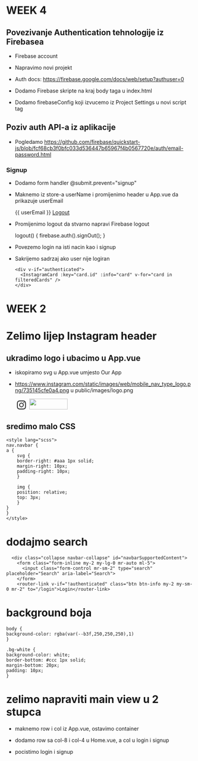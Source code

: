 # WEEK 4

## Povezivanje Authentication tehnologije iz Firebasea
- Firebase account
- Napravimo novi projekt
- Auth docs: https://firebase.google.com/docs/web/setup?authuser=0
- Dodamo Firebase skripte na kraj body taga u index.html

  <script src="https://www.gstatic.com/firebasejs/7.5.0/firebase-app.js"></script>

  <!-- If you enabled Analytics in your project, add the Firebase SDK for Analytics -->
  <script src="https://www.gstatic.com/firebasejs/7.5.0/firebase-analytics.js"></script>

  <!-- Add Firebase products that you want to use -->
  <script src="https://www.gstatic.com/firebasejs/7.5.0/firebase-auth.js"></script>
  <script src="https://www.gstatic.com/firebasejs/7.5.0/firebase-firestore.js"></script>

- Dodamo firebaseConfig koji izvucemo iz Project Settings u novi script tag

## Poziv auth API-a iz aplikacije

- Pogledamo https://github.com/firebase/quickstart-js/blob/fcf68cb3f0bfc033d536447b65967f4b0567720e/auth/email-password.html

### Signup

- Dodamo form handler @submit.prevent="signup"

	<script>
	export default {
	data () {
		return {
		email: '',
		password: '',
		password2: ''
		}
	},
	methods: {
		signup () {
		firebase.auth().createUserWithEmailAndPassword(this.email, this.password).catch(function(error) {
			console.log(error);
		});
		}
	}
	}

- 2-way binding

        <div class="form-group">
          <label for="emailField">Email address</label>
          <input v-model="email" type="email" class="form-control" id="emailField" aria-describedby="emailHelp" placeholder="Enter email">
          <small id="emailHelp" class="form-text text-muted">We'll never share your email with anyone else.</small>
        </div>
        <div class="form-group">
          <label for="passwordField">Password</label>
          <input v-model="password" type="password" class="form-control" id="passwordField" placeholder="Password">
        </div>
        <div class="form-group">
          <label for="confirmPasswordField">Confirm Password</label>
          <input v-model="password2" type="password" class="form-control" id="confirmPasswordField" placeholder="Confirm password">
        </div>

- Dodamo auth change callback (Firebase nam javi promjene) u App.vue (primijetite this -> self)

	<script type="text/javascript">
	import store from '@/store.js'

	export default {
	data () {
		return store;
	},

	methods: {
		logout() {
		this.authenticated = false
		}
	},

	mounted() {
		const self = this;
		firebase.auth().onAuthStateChanged(function(user) {
		if (user) {
			self.userEmail = user.email;
			self.authenticated = true;
			console.log(`Authenticated: ${self.userEmail}`)
			if (self.$route.name !== 'home')
			self.$router.push({name: 'home'})
		}
		else {
			self.authenticated = false
			console.log('Logged out')
			if (self.$route.name !== 'login')
			self.$router.push({name: 'login'})
		}
		});
	}
	}
	</script>

- Maknemo iz store-a userName i promijenimo header u App.vue da prikazuje userEmail

	<span v-if="authenticated">
		{{ userEmail }}
		<a @click="logout" class="btn btn-info my-2 my-sm-0 mr-2" href="#">Logout</a>
	</span>

- Promijenimo logout da stvarno napravi Firebase logout

    logout() {
      firebase.auth().signOut();
    }

- Povezemo login na isti nacin kao i signup

- Sakrijemo sadrzaj ako user nije logiran

      <div v-if="authenticated">
        <InstagramCard :key="card.id" :info="card" v-for="card in filteredCards" />
      </div>


# WEEK 2

# Zelimo lijep Instagram header

## ukradimo logo i ubacimo u App.vue
- iskopiramo svg u App.vue umjesto Our App
- https://www.instagram.com/static/images/web/mobile_nav_type_logo.png/735145cfe0a4.png u public/images/logo.png

	<svg aria-label="Instagram" class="_8-yf5 " fill="#262626" height="24" viewBox="0 0 48 48" width="34"><path d="M13.86.13A17 17 0 008 1.26 11 11 0 003.8 4 12.22 12.22 0 001 8.28 18 18 0 00-.11 14.1c-.13 2.55-.13 3.38-.13 9.9s0 7.32.13 9.9A18 18 0 001 39.72 11.43 11.43 0 003.8 44 12.17 12.17 0 008 46.74a17.75 17.75 0 005.82 1.13c2.55.13 3.38.13 9.9.13s7.32 0 9.9-.13a17.82 17.82 0 005.83-1.13A11.4 11.4 0 0043.72 44a11.94 11.94 0 002.78-4.24 17.7 17.7 0 001.13-5.82c.13-2.55.13-3.38.13-9.9s0-7.32-.13-9.9a17 17 0 00-1.13-5.86A11.31 11.31 0 0043.72 4a12.13 12.13 0 00-4.23-2.78A17.82 17.82 0 0033.66.13C31.11 0 30.28 0 23.76 0s-7.31 0-9.9.13m.2 43.37a13.17 13.17 0 01-4.47-.83 7.25 7.25 0 01-2.74-1.79 7.25 7.25 0 01-1.79-2.74 13.23 13.23 0 01-.83-4.47c-.1-2.52-.13-3.28-.13-9.7s0-7.15.13-9.7a12.78 12.78 0 01.83-4.44 7.37 7.37 0 011.79-2.75A7.35 7.35 0 019.59 5.3a13.17 13.17 0 014.47-.83c2.52-.1 3.28-.13 9.7-.13s7.15 0 9.7.13a12.78 12.78 0 014.44.83 7.82 7.82 0 014.53 4.53 13.12 13.12 0 01.83 4.44c.13 2.51.13 3.27.13 9.7s0 7.15-.13 9.7a13.23 13.23 0 01-.83 4.47 7.9 7.9 0 01-4.53 4.53 13 13 0 01-4.44.83c-2.51.1-3.28.13-9.7.13s-7.15 0-9.7-.13m19.63-32.34a2.88 2.88 0 102.88-2.88 2.89 2.89 0 00-2.88 2.88M11.45 24a12.32 12.32 0 1012.31-12.35A12.33 12.33 0 0011.45 24m4.33 0a8 8 0 118 8 8 8 0 01-8-8"></path></svg>
	<img src="/images/logo.png" width="103" height="29" >

## sredimo malo CSS
	<style lang="scss">
	nav.navbar {
	a {
		svg {
		border-right: #aaa 1px solid;
		margin-right: 10px;
		padding-right: 10px;
		}

		img {
		position: relative;
		top: 3px;
		}
	}
	}
	</style>

# dodajmo search
      <div class="collapse navbar-collapse" id="navbarSupportedContent">
        <form class="form-inline my-2 my-lg-0 mr-auto ml-5">
          <input class="form-control mr-sm-2" type="search" placeholder="Search" aria-label="Search">
        </form>
        <router-link v-if="!authenticated" class="btn btn-info my-2 my-sm-0 mr-2" to="/login">Login</router-link>

# background boja
	body {
	background-color: rgba(var(--b3f,250,250,250),1)
	}

	.bg-white {
	background-color: white;
	border-bottom: #ccc 1px solid;
	margin-bottom: 20px;
	padding: 10px;
	}

# zelimo napraviti main view u 2 stupca
- maknemo row i col iz App.vue, ostavimo container
- dodamo row sa col-8 i col-4 u Home.vue, a col u login i signup
- pocistimo login i signup
	<template>
	<div>
	<div class="row">
		<div class="col">
		<h1 class="text-center mb-5">This is a login page</h1>
		</div>
	</div>
	<div class="row">
		<div class="col"></div>
		<div class="col">
		</div>
		<div class="col">

- Napisat cemo samo sidebar tekst za sada

# stavimo jedan card
- iskopiramo sa headerom i footerom umjesto jumbotrona

	<div class="card text-center">
	<div class="card-header text-left">
		Featured
	</div>
	<div class="card-body">
		<h5 class="card-title">Special title treatment</h5>
		<p class="card-text">With supporting text below as a natural lead-in to additional content.</p>
		<a href="#" class="btn btn-primary">Go somewhere</a>
	</div>
	<div class="card-footer text-left">
		2 days ago
	</div>
	</div>

- skinemo par slika sa https://unsplash.com/

	<div class="card-body">
		<img class="card-img-top" src="/images/unsplash.jpg" alt="Maznusmo s unsplasha i bilo bi lijepo da napisemo cija je slika">
	</div>

	<style lang="scss">

	.card-body {
		padding: 0px;
	}

	</style>

# izvucemo card u komponentu
- napravimo components/InstagramCard.vue i iskopiramo div.card
- Zamijenimo poziv HelloWorld komponente sa InstagramCard u Home.vue

	<template>
	<div class="row">
		<div class="col-8">

		<InstagramCard/>

		</div>
		<div class="col-4">
		Mi smo sidebar
		</div>
	</div>
	</template>

	<script>
	import InstagramCard from '@/components/InstagramCard.vue'

	export default {
	name: 'home',
	components: {
		InstagramCard
	}
	}
	</script>

- iskopiramo par puta <InstagramCard/>


#######################################################

# vue create instaclone
- Manually
-- Babel
-- Router
-- CSS preprocessor
-- no linter
-- history mode
-- node-sass

# Start the app
yarn serve

# Change the about screen as login
App.vue: About -> Login
router/index.js: about -> login
views: About.vue -> Login.vue

# Install Twitter Bootstrap
https://getbootstrap.com/docs/4.3/getting-started/download/

## public/index.html
    <script src="https://code.jquery.com/jquery-3.3.1.slim.min.js" integrity="sha384-q8i/X+965DzO0rT7abK41JStQIAqVgRVzpbzo5smXKp4YfRvH+8abtTE1Pi6jizo" crossorigin="anonymous"></script>
    <script src="https://cdnjs.cloudflare.com/ajax/libs/popper.js/1.14.7/umd/popper.min.js" integrity="sha384-UO2eT0CpHqdSJQ6hJty5KVphtPhzWj9WO1clHTMGa3JDZwrnQq4sF86dIHNDz0W1" crossorigin="anonymous"></script>
    <link rel="stylesheet" href="https://stackpath.bootstrapcdn.com/bootstrap/4.3.1/css/bootstrap.min.css" integrity="sha384-ggOyR0iXCbMQv3Xipma34MD+dH/1fQ784/j6cY/iJTQUOhcWr7x9JvoRxT2MZw1T" crossorigin="anonymous">
    <script src="https://stackpath.bootstrapcdn.com/bootstrap/4.3.1/js/bootstrap.min.js" integrity="sha384-JjSmVgyd0p3pXB1rRibZUAYoIIy6OrQ6VrjIEaFf/nJGzIxFDsf4x0xIM+B07jRM" crossorigin="anonymous"></script>

# Login.vue
	<form>
	  <div class="form-group">
	    <label for="exampleInputEmail1">Email address</label>
	    <input type="email" class="form-control" id="exampleInputEmail1" aria-describedby="emailHelp" placeholder="Enter email">
	    <small id="emailHelp" class="form-text text-muted">We'll never share your email with anyone else.</small>
	  </div>
	  <div class="form-group">
	    <label for="exampleInputPassword1">Password</label>
	    <input type="password" class="form-control" id="exampleInputPassword1" placeholder="Password">
	  </div>
	  <div class="form-group form-check">
	    <input type="checkbox" class="form-check-input" id="exampleCheck1">
	    <label class="form-check-label" for="exampleCheck1">Check me out</label>
	  </div>
	  <button type="submit" class="btn btn-primary">Submit</button>
	</form>

# Bootstrap grid u Login.vue (pa stavi form u sredinu)

	<div class="container">
	  <div class="row">
	    <div class="col-sm">
	      One of three columns
	    </div>
	    <div class="col-sm">
	      One of three columns
	    </div>
	    <div class="col-sm">
	      One of three columns
	    </div>
	  </div>
	</div>

# Kopiraj Login.vue u Signup.vue

	<template>
	  <div>
	    <h1>This is a signup page</h1>
	    <div class="container">
	      <div class="row mt-5">
	        <div class="col-sm">
	        </div>
	        <div class="col-sm">
	          <form>
	            <div class="form-group">
	              <label for="emailField">Email address</label>
	              <input type="email" class="form-control" id="emailField" aria-describedby="emailHelp" placeholder="Enter email">
	              <small id="emailHelp" class="form-text text-muted">We'll never share your email with anyone else.</small>
	            </div>
	            <div class="form-group">
	              <label for="passwordField">Password</label>
	              <input type="password" class="form-control" id="passwordField" placeholder="Password">
	            </div>
	            <div class="form-group">
	              <label for="confirmPasswordField">Confirm Password</label>
	              <input type="password" class="form-control" id="confirmPasswordField" placeholder="Password">
	            </div>
	            <button type="submit" class="btn btn-primary mt-5">Submit</button>
	          </form>
	        </div>
	        <div class="col-sm">
	        </div>
	      </div>
	    </div>
	  </div>
	</template>

# Dodaj signup link u router/index.js i App.vue

# Stavi container/row/col u index.html

# Dodaj site-wide navbar u App.vue

	<nav class="navbar navbar-expand-lg navbar-light bg-light">
	  <a class="navbar-brand" href="#">Navbar</a>
	  <button class="navbar-toggler" type="button" data-toggle="collapse" data-target="#navbarSupportedContent" aria-controls="navbarSupportedContent" aria-expanded="false" aria-label="Toggle navigation">
	    <span class="navbar-toggler-icon"></span>
	  </button>

	  <div class="collapse navbar-collapse" id="navbarSupportedContent">
	    <ul class="navbar-nav mr-auto">
	      <li class="nav-item active">
	        <a class="nav-link" href="#">Home <span class="sr-only">(current)</span></a>
	      </li>
	      <li class="nav-item">
	        <a class="nav-link" href="#">Link</a>
	      </li>
	      <li class="nav-item dropdown">
	        <a class="nav-link dropdown-toggle" href="#" id="navbarDropdown" role="button" data-toggle="dropdown" aria-haspopup="true" aria-expanded="false">
	          Dropdown
	        </a>
	        <div class="dropdown-menu" aria-labelledby="navbarDropdown">
	          <a class="dropdown-item" href="#">Action</a>
	          <a class="dropdown-item" href="#">Another action</a>
	          <div class="dropdown-divider"></div>
	          <a class="dropdown-item" href="#">Something else here</a>
	        </div>
	      </li>
	      <li class="nav-item">
	        <a class="nav-link disabled" href="#" tabindex="-1" aria-disabled="true">Disabled</a>
	      </li>
	    </ul>
	    <form class="form-inline my-2 my-lg-0">
	      <input class="form-control mr-sm-2" type="search" placeholder="Search" aria-label="Search">
	      <button class="btn btn-outline-success my-2 my-sm-0" type="submit">Search</button>
	    </form>
	  </div>
	</nav>

# Zamijeni Home target sa # u /
Primijeti da nam se refresha stranica!

# Zamijeni search sa login/signup
    <button class="btn btn-info my-2 my-sm-0 mr-2" type="submit">Login</button>
    <button class="btn btn-outline my-2 my-sm-0" type="submit">Signup</button>

# Dodaj footer u App.vue

# Kopiraj iz originalnih router linkova u navbar

# Idemo dodati state u App.vue
	<script>
	export default {
	  data () {
	    return {
	      authenticated: false,
	      userEmail: 'fake@email.com',
	      userName: 'Neki user'
	    }
	  }
	}
	</script>

# Izmijeni login button
    <router-link v-if="!authenticated" class="btn btn-info my-2 my-sm-0 mr-2" to="/login">Login</router-link>

# Izmijeni authenticated field u true i vidi kako nestane button, pa vrati na false da se pojavi.

# Idemo napraviti fake login, hocemo da na Login stranici button ulogira usera.
# Klik na Submit nam refresha stranicu, sto ne zelimo. Sad cemo mi handlati submit sami.

	<form @submit="onSubmit">

	<script>
	export default {
	  methods: {
	    onSubmit () {
	      console.log("Submittasmo")
	    }
	  }
	}
	</script>

# I dalje refresha stranicu, ovo ce to srediti:

	<form @submit.prevent="onSubmit">

# Nemamo kako doci s Login stranice do podataka o useru. Izvuci cemo nas state u poseban file i dijeliti ga gdje treba (store.js).

	export default {
	    authenticated: false,
	    userEmail: 'fake@email.com',
	    userName: 'Neki user'
	}

# I sad cemo u App.vue vratiti store umjesto in-place objekta:

	<script>
	import store from '@/store.js'

	export default {
	  data () {
	    return store;
	  }
	}
	</script>

# I mozemo u Login.vue promijeniti da pristupamo istim podacima:

<script>
import store from '@/store.js'

	export default {
	  methods: {
	    onSubmit () {
	      store.authenticated = true
	    }
	  }
	}
	</script>

# Ajmo dodati Logout u App.vue navbar:

    <a @click="logout" v-if="authenticated" class="btn btn-info my-2 my-sm-0 mr-2" href="#">Logout</a>

# Moramo dodati i handler funkciju:

	<script>
	import store from '@/store.js'

	export default {
	  data () {
	    return store;
	  },

	  methods: {
	    logout() {
	      store.authenticated = false
	    }
	  }
	}
	</script>

# Napisat cemo i ime logiranog korisnika u Vue.js:

    <span v-if="authenticated">
      {{ userName }}
      <a @click="logout" class="btn btn-info my-2 my-sm-0 mr-2" href="#">Logout</a>
    </span>
